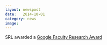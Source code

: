 ```yaml
---
layout: newspost
date:   2014-10-01
category: news
image: 
---
```


SRL awarded a [Google Faculty Research Award](http://research.google.com/university/relations/research_awards.html)